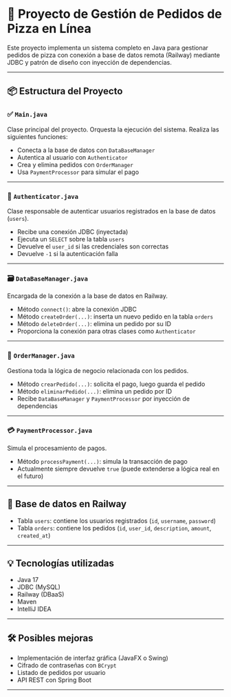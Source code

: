 # 🍕 Proyecto de Gestión de Pedidos de Pizza en Línea

Este proyecto implementa un sistema completo en Java para gestionar pedidos de pizza con conexión a base de datos remota (Railway) mediante JDBC y patrón de diseño con inyección de dependencias.

---

## 📦 Estructura del Proyecto

### ✅ `Main.java`
Clase principal del proyecto. Orquesta la ejecución del sistema. Realiza las siguientes funciones:
- Conecta a la base de datos con `DataBaseManager`
- Autentica al usuario con `Authenticator`
- Crea y elimina pedidos con `OrderManager`
- Usa `PaymentProcessor` para simular el pago

---

### 🔐 `Authenticator.java`
Clase responsable de autenticar usuarios registrados en la base de datos (`users`).
- Recibe una conexión JDBC (inyectada)
- Ejecuta un `SELECT` sobre la tabla `users`
- Devuelve el `user_id` si las credenciales son correctas
- Devuelve `-1` si la autenticación falla

---

### 🗃️ `DataBaseManager.java`
Encargada de la conexión a la base de datos en Railway.
- Método `connect()`: abre la conexión JDBC
- Método `createOrder(...)`: inserta un nuevo pedido en la tabla `orders`
- Método `deleteOrder(...)`: elimina un pedido por su ID
- Proporciona la conexión para otras clases como `Authenticator`

---

### 🧾 `OrderManager.java`
Gestiona toda la lógica de negocio relacionada con los pedidos.
- Método `crearPedido(...)`: solicita el pago, luego guarda el pedido
- Método `eliminarPedido(...)`: elimina un pedido por ID
- Recibe `DataBaseManager` y `PaymentProcessor` por inyección de dependencias

---

### 💳 `PaymentProcessor.java`
Simula el procesamiento de pagos.
- Método `processPayment(...)`: simula la transacción de pago
- Actualmente siempre devuelve `true` (puede extenderse a lógica real en el futuro)

---

## 🧪 Base de datos en Railway

- Tabla `users`: contiene los usuarios registrados (`id`, `username`, `password`)
- Tabla `orders`: contiene los pedidos (`id`, `user_id`, `description`, `amount`, `created_at`)

---

## 💡 Tecnologías utilizadas

- Java 17
- JDBC (MySQL)
- Railway (DBaaS)
- Maven
- IntelliJ IDEA

---

## 🛠️ Posibles mejoras

- Implementación de interfaz gráfica (JavaFX o Swing)
- Cifrado de contraseñas con `BCrypt`
- Listado de pedidos por usuario
- API REST con Spring Boot

---
